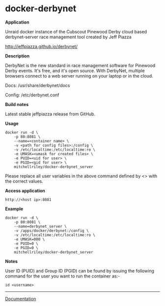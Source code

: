 # docker-derbynet

**Application**

Unraid docker instance of the Cubscout Pinewood Derby cloud based derbynet-server race management tool created by Jeff Piazza

http://jeffpiazza.github.io/derbynet/

**Description**

DerbyNet is the new standard in race management software for Pinewood Derby events. It's free, and it's open source. With DerbyNet, multiple browsers connect to a web server running on your laptop or in the cloud.  

Docs:
/usr/share/derbynet/docs

Config:
/etc/derbynet.conf

**Build notes**

Latest stable jeffpiazza release from GitHub.

**Usage**
```
docker run -d \
    -p 80:8081 \
    --name=<container name> \
    -v <path for config files>:/config \
    -v /etc/localtime:/etc/localtime:ro \
    -e UMASK=<umask for created files> \
    -e PUID=<uid for user> \
    -e PGID=<gid for user> \
    mitchellriley/docker-derbynet_server
```

Please replace all user variables in the above command defined by <> with the correct values.

**Access application**

`http://<host ip>:8081`

**Example**
```
docker run -d \
    -p 80:8081 \
    --name=derbynet_server \
    -v /apps/docker/derbynet:/config \
    -v /etc/localtime:/etc/localtime:ro \
    -e UMASK=000 \
    -e PUID=0 \
    -e PGID=0 \
    mitchellriley/docker-derbynet_server
```

**Notes**

User ID (PUID) and Group ID (PGID) can be found by issuing the following command for the user you want to run the container as:-

```
id <username>
```
___

[Documentation](https://jeffpiazza.org/derbynet/builds/Installation-%20Debian.pdf)
